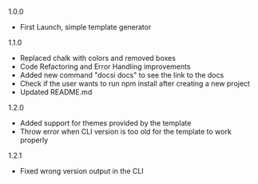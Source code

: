 1.0.0
- First Launch, simple template generator

1.1.0
- Replaced chalk with colors and removed boxes
- Code Refactoring and Error Handling improvements
- Added new command "docsi docs" to see the link to the docs
- Check if the user wants to run npm install after creating a new project
- Updated README.md

1.2.0
- Added support for themes provided by the template
- Throw error when CLI version is too old for the template to work properly

1.2.1
- Fixed wrong version output in the CLI